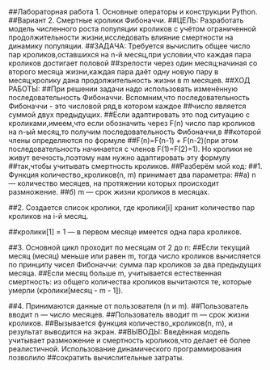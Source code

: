 ##Лабораторная работа 1. Основные операторы и конструкции Python.
##Вариант 2. Смертные кролики Фибоначчи.
##ЦЕЛЬ: Разработать модель численного роста популяции кроликов с учётом ограниченной продолжительности жизни,исследовать влияние смертности на динамику популяции.
##ЗАДАЧА: Требуется вычислить общее число пар кроликов,оставшихся на n-й месяц,при условии,что каждая пара кроликов достигает половой 
##зрелости через один месяц;начиная со второго месяца жизни,каждая пара даёт одну новую пару в месяц;кролику дана продолжительность жизни в m месяцев.
##ХОД РАБОТЫ:
##При решении задачи надо использовать изменённую последовательность Фибоначчи. Вспомним,что последовательность Фибоначчи - это числовой ряд,в котором каждое ##число является суммой двух предыдущих. 
##Если адаптировать это под ситуацию с кроликами,имеем,что если обозначить через F(n) число пар кроликов на n-ый месяц,то получим последовательность Фибоначчи,в ##которой члены определяются по формуле 
##F(n)=F(n-1) + F(n-2)(при этом последовательность начинается с членов F(1)=F(2)=1). Но кролики не живут вечность,поэтому нам нужно адаптировать эту формулу ##так,чтобы учитывать смертность кроликов. 
##Разберём мой код:
##1. Функция количество_кроликов(n, m) принимает два параметра:
##а) n — количество месяцев, на протяжении которых происходит размножение.
##б) m — срок жизни кроликов в месяцах.

##2. Создается список кролики, где кролики[i] хранит количество пар кроликов на i-й месяц.

##кролики[1] = 1 — в первом месяце имеется одна пара кроликов.

##3. Основной цикл проходит по месяцам от 2 до n:
##Если текущий месяц (месяц) меньше или равен m, тогда число кроликов вычисляется по принципу чисел Фибоначчи: сумма пар кроликов за два предыдущих месяца.
##Если месяц больше m, учитывается естественная смертность: из общего количества кроликов вычитаются те, которые умерли (кролики[месяц - m - 1]).

##4. Принимаются данные от пользователя (n и m).
##Пользователь вводит n — число месяцев.
##Пользователь вводит m — срок жизни кроликов.
##Вызывается функция количество_кроликов(n, m), и результат выводится на экран.
##ВЫВОДЫ: Введённая модель учитывает размножение и смертность кроликов,что делает её более реалистичной. Использование динамического программирования позволило ##сократить вычислительные затраты.
